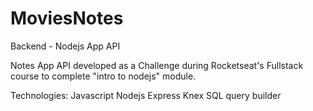 # MoviesNotes
Backend - Nodejs App API

Notes App API developed as a Challenge during Rocketseat's Fullstack course to complete "intro to nodejs" module.

Technologies:
Javascript
Nodejs
Express
Knex
SQL query builder
